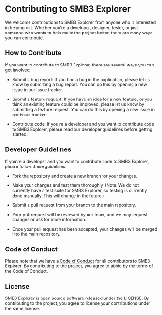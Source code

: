﻿# Contributing to SMB3 Explorer

We welcome contributions to SMB3 Explorer from anyone who is interested in helping out. Whether you're a developer, designer, tester, or just someone who wants to help make the project better, there are many ways you can contribute.

## How to Contribute
If you want to contribute to SMB3 Explorer, there are several ways you can get involved:

* Submit a bug report: If you find a bug in the application, please let us know by submitting a bug report. You can do this by opening a new issue in our issue tracker.

* Submit a feature request: If you have an idea for a new feature, or you think an existing feature could be improved, please let us know by submitting a feature request. You can do this by opening a new issue in our issue tracker.

* Contribute code: If you're a developer and you want to contribute code to SMB3 Explorer, please read our developer guidelines before getting started.

## Developer Guidelines

If you're a developer and you want to contribute code to SMB3 Explorer, please follow these guidelines:

 * Fork the repository and create a new branch for your changes.

 * Make your changes and test them thoroughly. (Note: We do not currently have a test suite for SMB3 Explorer, so testing is currently done manually. This will change in the future.)

 * Submit a pull request from your branch to the main repository.

 * Your pull request will be reviewed by our team, and we may request changes or ask for more information.

 * Once your pull request has been accepted, your changes will be merged into the main repository.

## Code of Conduct

Please note that we have a [Code of Conduct](https://github.com/tbrittain/SMB3Explorer/blob/main/CODE_OF_CONDUCT.md) for all contributors to SMB3 Explorer. By contributing to the project, you agree to abide by the terms of the Code of Conduct.

## License

SMB3 Explorer is open source software released under the [LICENSE](https://github.com/tbrittain/SMB3Explorer/blob/main/LICENSE). By contributing to the project, you agree to license your contributions under the same license.